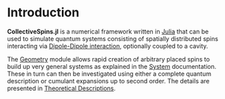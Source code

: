 # Introduction

**CollectiveSpins.jl** is a numerical framework written in [Julia](http://julialang.org/) that can be used to simulate quantum systems consisting of spatially distributed spins interacting via [Dipole-Dipole interaction](@ref), optionally coupled to a cavity.

The [Geometry](@ref) module allows rapid creation of arbitrary placed spins to build up very general systems as explained in the [System](@ref) documentation. These in turn can then be investigated using either a complete quantum description or cumulant expansions up to second order. The details are presented in [Theoretical Descriptions](@ref).
